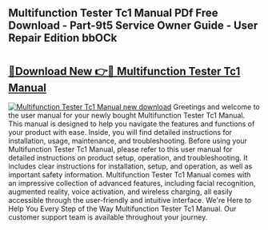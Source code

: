 ## Multifunction Tester Tc1 Manual PDf Free Download - Part-9t5 Service Owner Guide - User Repair Edition bbOCk

# <h2><a href="http://cf21911.oget.top/?id=Multifunction+Tester+Tc1+Manual">🔗Download New 👉🔴 Multifunction Tester Tc1 Manual</a></h2>

[![Multifunction Tester Tc1 Manual new download](https://i.imgur.com/5g1atiW.png)](http://cf21911.oget.top/?id=Multifunction+Tester+Tc1+Manual)
Greetings and welcome to the user manual for your newly bought Multifunction Tester Tc1 Manual. This manual is designed to help you navigate the features and functions of your product with ease. Inside, you will find detailed instructions for installation, usage, maintenance, and troubleshooting. Before using your Multifunction Tester Tc1 Manual, please refer to this user manual for detailed instructions on product setup, operation, and troubleshooting. It includes clear instructions for installation, setup, and operation, as well as important safety information. Multifunction Tester Tc1 Manual comes with an impressive collection of advanced features, including facial recognition, augmented reality, voice activation, and wireless charging, all easily accessible through the user-friendly and intuitive interface. We're Here to Help You Every Step of the Way Multifunction Tester Tc1 Manual. Our customer support team is available throughout your journey.
